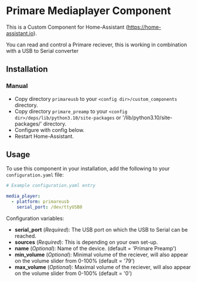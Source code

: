 # Primare Mediaplayer Component
This is a Custom Component for Home-Assistant (https://home-assistant.io).

You can read and control a Primare reciever, this is working in combination with a USB to Serial converter

## Installation

### Manual
- Copy directory `primareusb` to your `<config dir>/custom_components` directory.
- Copy directory `primare_preamp` to your `<config dir>/deps/lib/python3.10/site-packages` or '<config dir>/lib/python3.10/site-packages/' directory.
- Configure with config below.
- Restart Home-Assistant.

## Usage
To use this component in your installation, add the following to your `configuration.yaml` file:

```yaml
# Example configuration.yaml entry

media_player: 
  - platform: primareusb
    serial_port: /dev/ttyUSB0
```

Configuration variables:

- **serial_port** (*Required*): The USB port on which the USB to Serial can be reached.
- **sources** (*Required*): This is depending on your own set-up.
- **name** (*Optional*): Name of the device. (default = 'Primare Preamp')
- **min_volume** (*Optional*): Minimal volume of the reciever, will also appear on the volume slider from 0-100% (default = '79')
- **max_volume** (*Optional*): Maximal volume of the reciever, will also appear on the volume slider from 0-100%  (default = '0')
